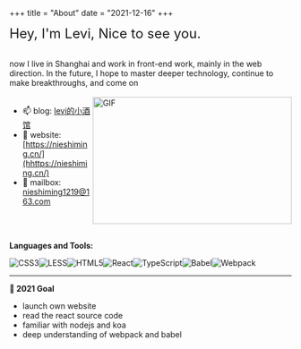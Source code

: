 +++
title = "About"
date = "2021-12-16"
+++

<font size="5"> Hey, I'm Levi,  Nice to see you.</font>   

<br>

  <div>  now I live in Shanghai and work in front-end work, mainly in the web direction. In the future, I hope to master deeper technology, continue to make breakthroughs, and come on</div>

<br>

<img align="right" alt="GIF" src="https://github.com/abhisheknaiidu/abhisheknaiidu/raw/master/code.gif?raw=true" width=355 height=227 style="margin-bottom:20px" />

          
- 📫 blog: [levi的小酒馆](https://nieshiming.github.io/)
- 🔗 website: [https://nieshiming.cn/](hhttps://nieshiming.cn/)
- 💬  mailbox: [nieshiming1219@163.com](mailto:nieshiming1219@163.com)


 <br>

 
 </br>

**Languages and Tools:**
<div>
  <img alt="CSS3" style="float: left" src="https://img.shields.io/badge/css3-%231572B6.svg?style=for-the-badge&logo=css3&logoColor=white"/>
  <img alt="LESS" style="float: left"  src="https://img.shields.io/badge/LESS-hotpink.svg?style=for-the-badge&logo=LESS&logoColor=white"/>
  <img alt="HTML5" style="float: left"  src="https://img.shields.io/badge/html5-%23E34F26.svg?style=for-the-badge&logo=html5&logoColor=white"/>
  <img alt="React" style="float: left"  src="https://img.shields.io/badge/react-%2320232a.svg?style=for-the-badge&logo=react&logoColor=%2361DAFB"/>
  <img alt="TypeScript" style="float: left"  src="https://img.shields.io/badge/typescript-%23007ACC.svg?style=for-the-badge&logo=typescript&logoColor=white"/>
  <img alt="Babel" style="float: left"  src="https://img.shields.io/badge/Babel-F9DC3e?style=for-the-badge&logo=babel&logoColor=black" />
  <img alt="Webpack" style="float: left"  src="https://img.shields.io/badge/webpack-%238DD6F9.svg?style=for-the-badge&logo=webpack&logoColor=black" />
</div>

<br>


-------
**📝 2021 Goal**
- launch own website
- read the react source code
- familiar with nodejs and koa
- deep understanding of webpack and babel










